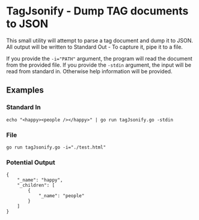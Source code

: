 # TagJsonify - Dump TAG documents to JSON

This small utility will attempt to parse a tag document and dump it to JSON. All output will be written to Standard Out - To capture it, pipe it to a file.

If you provide the `-i="PATH"` argument, the program will read the document from the provided file. If you provide the `-stdin` argument, the input will be read from standard in. Otherwise help information will be provided.

## Examples
### Standard In
```
echo "<happy><people /></happy>" | go run tagJsonify.go -stdin
```

### File
```
go run tagJsonify.go -i="./test.html"
```

### Potential Output
```
{
    "_name": "happy",
    "_children": [
        {
            "_name": "people"
        }
    ]
}
```